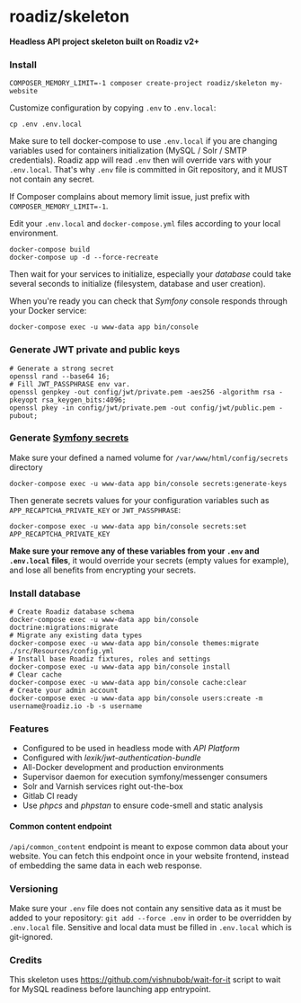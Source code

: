 # roadiz/skeleton
**Headless API project skeleton built on Roadiz v2+**

### Install

```shell
COMPOSER_MEMORY_LIMIT=-1 composer create-project roadiz/skeleton my-website
```

Customize configuration by copying `.env` to `.env.local`:

```shell
cp .env .env.local
```

Make sure to tell docker-compose to use `.env.local` if you are changing variables used for
containers initialization (MySQL / Solr / SMTP credentials). Roadiz app will read `.env` then will override vars with your `.env.local`. 
That's why `.env` file is committed in Git repository, and it MUST not contain any secret.

If Composer complains about memory limit issue, just prefix with `COMPOSER_MEMORY_LIMIT=-1`.

Edit your `.env.local` and `docker-compose.yml` files according to your local environment.

```shell
docker-compose build
docker-compose up -d --force-recreate
```

Then wait for your services to initialize, especially your *database* could take several seconds
to initialize (filesystem, database and user creation).

When you're ready you can check that *Symfony* console responds through your Docker service:

```shell
docker-compose exec -u www-data app bin/console
```

### Generate JWT private and public keys

```shell script
# Generate a strong secret
openssl rand --base64 16; 
# Fill JWT_PASSPHRASE env var.
openssl genpkey -out config/jwt/private.pem -aes256 -algorithm rsa -pkeyopt rsa_keygen_bits:4096;
openssl pkey -in config/jwt/private.pem -out config/jwt/public.pem -pubout;
```

### Generate [Symfony secrets](https://symfony.com/doc/current/configuration/secrets.html)

Make sure your defined a named volume for `/var/www/html/config/secrets` directory

```shell script
docker-compose exec -u www-data app bin/console secrets:generate-keys
```

Then generate secrets values for your configuration variables such as `APP_RECAPTCHA_PRIVATE_KEY` or `JWT_PASSPHRASE`:

```shell script
docker-compose exec -u www-data app bin/console secrets:set APP_RECAPTCHA_PRIVATE_KEY
```

**Make sure your remove any of these variables from your `.env` and `.env.local` files**, it would override your
secrets (empty values for example), and lose all benefits from encrypting your secrets.

### Install database

```shell
# Create Roadiz database schema
docker-compose exec -u www-data app bin/console doctrine:migrations:migrate
# Migrate any existing data types
docker-compose exec -u www-data app bin/console themes:migrate ./src/Resources/config.yml
# Install base Roadiz fixtures, roles and settings
docker-compose exec -u www-data app bin/console install
# Clear cache
docker-compose exec -u www-data app bin/console cache:clear
# Create your admin account
docker-compose exec -u www-data app bin/console users:create -m username@roadiz.io -b -s username
```

### Features

- Configured to be used in headless mode with *API Platform*
- Configured with *lexik/jwt-authentication-bundle*
- All-Docker development and production environments
- Supervisor daemon for execution symfony/messenger consumers
- Solr and Varnish services right out-the-box
- Gitlab CI ready
- Use *phpcs* and *phpstan* to ensure code-smell and static analysis

#### Common content endpoint

`/api/common_content` endpoint is meant to expose common data about your website.
You can fetch this endpoint once in your website frontend, instead of embedding the same data in each web response.

### Versioning

Make sure your `.env` file does not contain any sensitive data as it must be added to your repository: `git add --force .env`
in order to be overridden by `.env.local` file.
Sensitive and local data must be filled in `.env.local` which is git-ignored. 

### Credits

This skeleton uses https://github.com/vishnubob/wait-for-it script to wait for MySQL readiness before launching app entrypoint.
